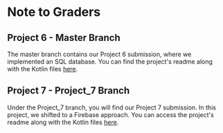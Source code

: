 # Note to Graders

## Project 6 - Master Branch

The master branch contains our Project 6 submission, where we implemented an SQL database. You can find the project's readme along with the Kotlin files [here](https://github.com/asteitz/Project_6/blob/master/app/src/main/java/com/example/project6/README.md).

## Project 7 - Project_7 Branch

Under the Project_7 branch, you will find our Project 7 submission. In this project, we shifted to a Firebase approach. You can access the project's readme along with the Kotlin files [here](https://github.com/asteitz/Project_6/tree/project_7/app/src/main/java/com/example/project6#readme).
